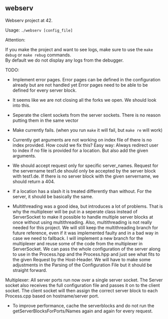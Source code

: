 ## webserv

Webserv project at 42.

Usage: `./webserv [config_file]`

Attention:   

If you make the project and want to see logs, make sure to use the `make debug` or `make rebug` commands.   
By default we do not display any logs from the debugger.

TODO:

- Implement error pages. Error pages can be defined in the configuration already but are not handled yet Error pages need to be able to be defined for every server block.
- It seems like we are not closing all the forks we open. We should look into this.
- Seperate the client sockets from the server sockets. There is no reason putting them in the same vector
- Make currently fails. (when you run `make` it will fail, but `make re` will work)
- Currently get arguments are not working on index file of there is no index provided. How could we fix this?
	Easy way: Always redirect user to index if no file is provided for a location. But also add the  given arguments.
- We should accept request only for specific server_names. Request for the servername test1.de should only be accepted by the server block with test1.de. If there is no server block with the given servername, we should return a 404.
- If a location has a slash it is treated differently than without. For the server, it should be basically the same. 

- Multithreading was a good idea, but introduces a lot of problems. That is why the multiplexer will be put in a seperate class instead of ServerSocket to make it possible to handle multiple server blocks at once without using multithreading. Also, multithreading is not really needed for this project. We will still keep the multithreading branch for future reference, even if it was implemented faulty and in a bad way in case we need to fallback. I will implement a new branch for the multiplexer and reuse some of the code from the multiplexer in ServerSocket. We can pass the whole configuration of the server along to use in the Process.hpp and the Process.hpp and just see what fits to the given Request by the Host-Header. We will have to make some adjustments in the Parsing of the Configuration File but it should be straight forward.

Multiplexer:
	All server ports run now over a single server socket. The Server socket also receives the full configuration file and passes it on to the client socket. The client socket will then assign the correct server block to each Process.cpp based on hostname/server port.

- To improve performance, cache the serverblocks and do not run the getServerBlocksForPorts/Names again and again for every request.